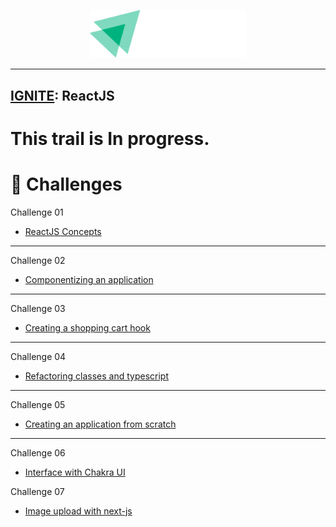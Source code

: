 <p align="center">
   <img src="../.github/docs/images/igniteLogo.svg" width="250"/>
</p>

---

## [IGNITE](https://www.rocketseat.com.br/ignite): ReactJS

# This trail is In progress.

# :pushpin: Challenges

Challenge 01

- [ReactJS Concepts](https://github.com/Rafaelb4rros/Ignite-bootcamp/tree/main/ReactJS/challenge01-ignite-reactjs)

---

Challenge 02

- [Componentizing an application](https://github.com/Rafaelb4rros/Ignite-bootcamp/tree/main/ReactJS/challenge02-ignite-reactjs)

---

Challenge 03

- [Creating a shopping cart hook](https://github.com/Rafaelb4rros/Ignite-bootcamp/tree/main/ReactJS/challenge03-ignite-reactjs)

---

Challenge 04

- [Refactoring classes and typescript](https://github.com/Rafaelb4rros/Ignite-bootcamp/tree/main/ReactJS/challenge04-ignite-reactjs)


---

Challenge 05

- [Creating an application from scratch](https://github.com/Rafaelb4rros/spacetraveling)

---

Challenge 06

- [Interface with Chakra UI](https://github.com/Rafaelb4rros/Ignite-bootcamp/tree/main/ReactJS/challenge06-ignite-reactjs)

Challenge 07

- [Image upload with next-js](https://github.com/Rafaelb4rros/Ignite-bootcamp/tree/main/ReactJS/challenge07-ignite-reactjs)
